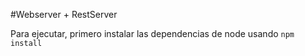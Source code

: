 #Webserver + RestServer

Para ejecutar, primero instalar las dependencias de node usando  ```npm install ```